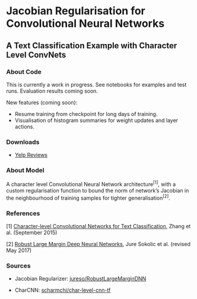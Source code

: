 # Jacobian Regularisation for Convolutional Neural Networks 

## A Text Classification Example with Character Level ConvNets

### About Code
This is currently a work in progress. See notebooks for examples and test runs. Evaluation results coming soon.

New features (coming soon):

- Resume training from checkpoint for long days of training.
- Visualisation of histogram summaries for weight updates and layer actions.

### Downloads
- [Yelp Reviews](https://www.yelp.com/dataset/challenge)

### About Model

A character level Convolutional Neural Network architecture<sup>[1]</sup>, with a custom regularisation function to bound the norm of network’s Jacobian in the neighbourhood of training samples for tighter generalisation<sup>[2]</sup>.

### References

[1]  [Character-level Convolutional Networks for Text Classification](https://papers.nips.cc/paper/5782-character-level-convolutional-networks-for-text-classification.pdf), Zhang et al. (September 2015)

[2]  [Robust Large Margin Deep Neural Networks](https://arxiv.org/abs/1605.08254), Jure Sokolic et al. (revised May 2017)


### Sources

- Jacobian Regularizer: [jureso/RobustLargeMarginDNN](https://github.com/jureso/RobustLargeMarginDNN)

- CharCNN: [scharmchi/char-level-cnn-tf](https://github.com/scharmchi/char-level-cnn-tf)

